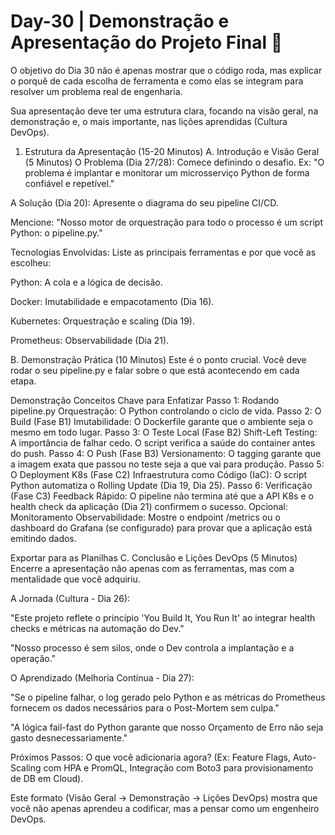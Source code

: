 # Day-30 | Demonstração e Apresentação do Projeto Final 🎉
O objetivo do Dia 30 não é apenas mostrar que o código roda, mas explicar o porquê de cada escolha de ferramenta e como elas se integram para resolver um problema real de engenharia.

Sua apresentação deve ter uma estrutura clara, focando na visão geral, na demonstração e, o mais importante, nas lições aprendidas (Cultura DevOps).

1. Estrutura da Apresentação (15-20 Minutos)
A. Introdução e Visão Geral (5 Minutos)
O Problema (Dia 27/28): Comece definindo o desafio. Ex: "O problema é implantar e monitorar um microsserviço Python de forma confiável e repetível."

A Solução (Dia 20): Apresente o diagrama do seu pipeline CI/CD.

Mencione: "Nosso motor de orquestração para todo o processo é um script Python: o pipeline.py."

Tecnologias Envolvidas: Liste as principais ferramentas e por que você as escolheu:

Python: A cola e a lógica de decisão.

Docker: Imutabilidade e empacotamento (Dia 16).

Kubernetes: Orquestração e scaling (Dia 19).

Prometheus: Observabilidade (Dia 21).

B. Demonstração Prática (10 Minutos)
Este é o ponto crucial. Você deve rodar o seu pipeline.py e falar sobre o que está acontecendo em cada etapa.

Demonstração	Conceitos Chave para Enfatizar
Passo 1: Rodando pipeline.py	Orquestração: O Python controlando o ciclo de vida.
Passo 2: O Build (Fase B1)	Imutabilidade: O Dockerfile garante que o ambiente seja o mesmo em todo lugar.
Passo 3: O Teste Local (Fase B2)	Shift-Left Testing: A importância de falhar cedo. O script verifica a saúde do container antes do push.
Passo 4: O Push (Fase B3)	Versionamento: O tagging garante que a imagem exata que passou no teste seja a que vai para produção.
Passo 5: O Deployment K8s (Fase C2)	Infraestrutura como Código (IaC): O script Python automatiza o Rolling Update (Dia 19, Dia 25).
Passo 6: Verificação (Fase C3)	Feedback Rápido: O pipeline não termina até que a API K8s e o health check da aplicação (Dia 21) confirmem o sucesso.
Opcional: Monitoramento	Observabilidade: Mostre o endpoint /metrics ou o dashboard do Grafana (se configurado) para provar que a aplicação está emitindo dados.

Exportar para as Planilhas
C. Conclusão e Lições DevOps (5 Minutos)
Encerre a apresentação não apenas com as ferramentas, mas com a mentalidade que você adquiriu.

A Jornada (Cultura - Dia 26):

"Este projeto reflete o princípio 'You Build It, You Run It' ao integrar health checks e métricas na automação do Dev."

"Nosso processo é sem silos, onde o Dev controla a implantação e a operação."

O Aprendizado (Melhoria Contínua - Dia 27):

"Se o pipeline falhar, o log gerado pelo Python e as métricas do Prometheus fornecem os dados necessários para o Post-Mortem sem culpa."

"A lógica fail-fast do Python garante que nosso Orçamento de Erro não seja gasto desnecessariamente."

Próximos Passos: O que você adicionaria agora? (Ex: Feature Flags, Auto-Scaling com HPA e PromQL, Integração com Boto3 para provisionamento de DB em Cloud).

Este formato (Visão Geral -> Demonstração -> Lições DevOps) mostra que você não apenas aprendeu a codificar, mas a pensar como um engenheiro DevOps.
